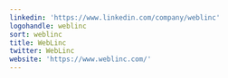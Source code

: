 ```yaml
---
linkedin: 'https://www.linkedin.com/company/weblinc'
logohandle: weblinc
sort: weblinc
title: WebLinc
twitter: WebLinc
website: 'https://www.weblinc.com/'
---
```


